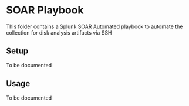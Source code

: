 # SOAR Playbook

This folder contains a Splunk SOAR Automated playbook to automate the collection for disk analysis artifacts via SSH

## Setup

To be documented

## Usage

To be documented
